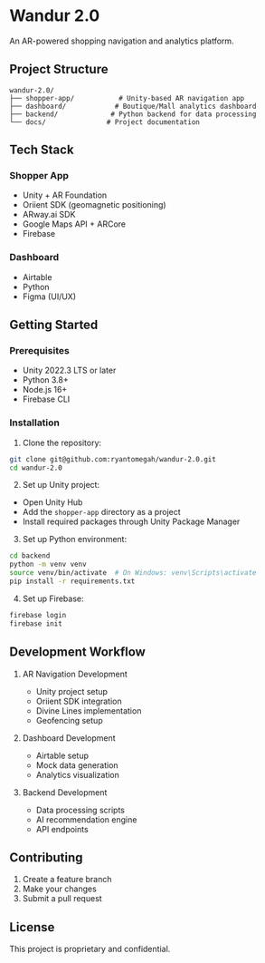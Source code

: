 # Wandur 2.0

An AR-powered shopping navigation and analytics platform.

## Project Structure

```
wandur-2.0/
├── shopper-app/           # Unity-based AR navigation app
├── dashboard/            # Boutique/Mall analytics dashboard
├── backend/             # Python backend for data processing
└── docs/               # Project documentation
```

## Tech Stack

### Shopper App
- Unity + AR Foundation
- Oriient SDK (geomagnetic positioning)
- ARway.ai SDK
- Google Maps API + ARCore
- Firebase

### Dashboard
- Airtable
- Python
- Figma (UI/UX)

## Getting Started

### Prerequisites
- Unity 2022.3 LTS or later
- Python 3.8+
- Node.js 16+
- Firebase CLI

### Installation
1. Clone the repository:
```bash
git clone git@github.com:ryantomegah/wandur-2.0.git
cd wandur-2.0
```

2. Set up Unity project:
- Open Unity Hub
- Add the `shopper-app` directory as a project
- Install required packages through Unity Package Manager

3. Set up Python environment:
```bash
cd backend
python -m venv venv
source venv/bin/activate  # On Windows: venv\Scripts\activate
pip install -r requirements.txt
```

4. Set up Firebase:
```bash
firebase login
firebase init
```

## Development Workflow

1. AR Navigation Development
   - Unity project setup
   - Oriient SDK integration
   - Divine Lines implementation
   - Geofencing setup

2. Dashboard Development
   - Airtable setup
   - Mock data generation
   - Analytics visualization

3. Backend Development
   - Data processing scripts
   - AI recommendation engine
   - API endpoints

## Contributing

1. Create a feature branch
2. Make your changes
3. Submit a pull request

## License

This project is proprietary and confidential.
